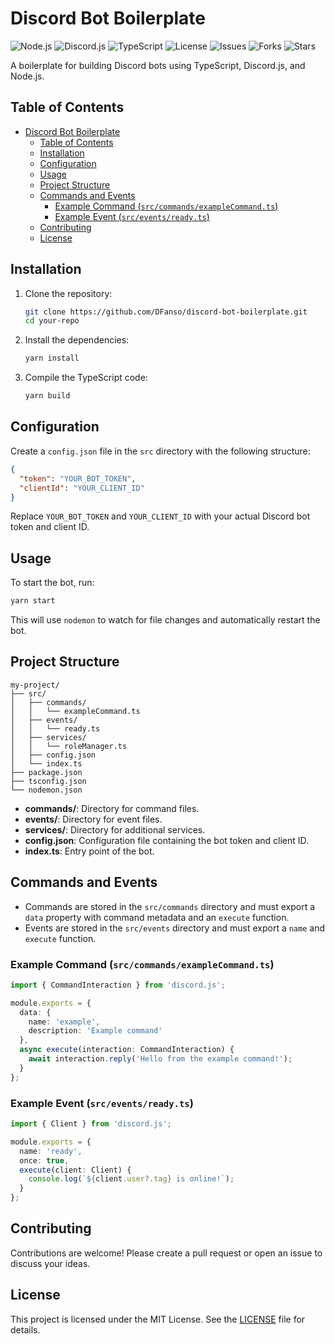 # Discord Bot Boilerplate

![Node.js](https://img.shields.io/badge/node.js-v20-green)
![Discord.js](https://img.shields.io/badge/discord.js-v14-blue)
![TypeScript](https://img.shields.io/badge/typescript-v4.5-blue)
![License](https://img.shields.io/badge/license-MIT-green)
![Issues](https://img.shields.io/github/issues/DFanso/discord-bot-boilerplate)
![Forks](https://img.shields.io/github/forks/DFanso/discord-bot-boilerplate)
![Stars](https://img.shields.io/github/stars/DFanso/discord-bot-boilerplate)

A boilerplate for building Discord bots using TypeScript, Discord.js, and Node.js.

## Table of Contents

- [Discord Bot Boilerplate](#discord-bot-boilerplate)
  - [Table of Contents](#table-of-contents)
  - [Installation](#installation)
  - [Configuration](#configuration)
  - [Usage](#usage)
  - [Project Structure](#project-structure)
  - [Commands and Events](#commands-and-events)
    - [Example Command (`src/commands/exampleCommand.ts`)](#example-command-srccommandsexamplecommandts)
    - [Example Event (`src/events/ready.ts`)](#example-event-srceventsreadyts)
  - [Contributing](#contributing)
  - [License](#license)

## Installation

1. Clone the repository:
   ```sh
   git clone https://github.com/DFanso/discord-bot-boilerplate.git
   cd your-repo
   ```

2. Install the dependencies:
   ```sh
   yarn install
   ```

3. Compile the TypeScript code:
   ```sh
   yarn build
   ```

## Configuration

Create a `config.json` file in the `src` directory with the following structure:

```json
{
  "token": "YOUR_BOT_TOKEN",
  "clientId": "YOUR_CLIENT_ID"
}
```

Replace `YOUR_BOT_TOKEN` and `YOUR_CLIENT_ID` with your actual Discord bot token and client ID.

## Usage

To start the bot, run:

```sh
yarn start
```

This will use `nodemon` to watch for file changes and automatically restart the bot.

## Project Structure

```
my-project/
├── src/
│   ├── commands/
│   │   └── exampleCommand.ts
│   ├── events/
│   │   └── ready.ts
│   ├── services/
│   │   └── roleManager.ts
│   ├── config.json
│   └── index.ts
├── package.json
├── tsconfig.json
└── nodemon.json
```

- **commands/**: Directory for command files.
- **events/**: Directory for event files.
- **services/**: Directory for additional services.
- **config.json**: Configuration file containing the bot token and client ID.
- **index.ts**: Entry point of the bot.

## Commands and Events

- Commands are stored in the `src/commands` directory and must export a `data` property with command metadata and an `execute` function.
- Events are stored in the `src/events` directory and must export a `name` and `execute` function.

### Example Command (`src/commands/exampleCommand.ts`)

```typescript
import { CommandInteraction } from 'discord.js';

module.exports = {
  data: {
    name: 'example',
    description: 'Example command'
  },
  async execute(interaction: CommandInteraction) {
    await interaction.reply('Hello from the example command!');
  }
};
```

### Example Event (`src/events/ready.ts`)

```typescript
import { Client } from 'discord.js';

module.exports = {
  name: 'ready',
  once: true,
  execute(client: Client) {
    console.log(`${client.user?.tag} is online!`);
  }
};
```

## Contributing

Contributions are welcome! Please create a pull request or open an issue to discuss your ideas.

## License

This project is licensed under the MIT License. See the [LICENSE](LICENSE) file for details.
